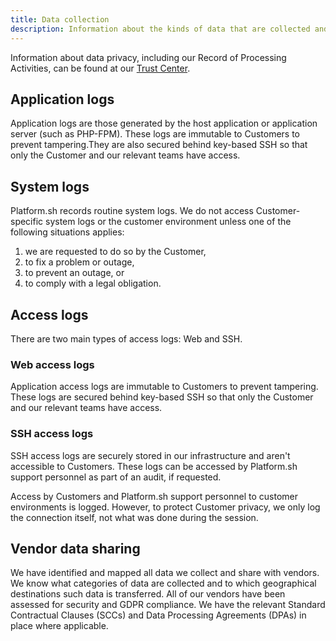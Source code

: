 ```yaml
---
title: Data collection
description: Information about the kinds of data that are collected and where to learn more.
---
```


Information about data privacy, including our Record of Processing Activities, can be found at our [Trust Center](https://platform.sh/trust-center/).

## Application logs

Application logs are those generated by the host application or application server (such as PHP-FPM). These logs are immutable to Customers to prevent tampering.They are also secured behind key-based SSH so that only the Customer and our relevant teams have access.

## System logs

Platform.sh records routine system logs.
We do not access Customer-specific system logs or the customer environment unless one of the following situations applies: 
1. we are requested to do so by the Customer,
2. to fix a problem or outage,
3. to prevent an outage, or
4. to comply with a legal obligation.

## Access logs

There are two main types of access logs: Web and SSH.

### Web access logs

Application access logs are immutable to Customers to prevent tampering. These logs are secured behind key-based SSH so that only the Customer and our relevant teams have access.

### SSH access logs

SSH access logs are securely stored in our infrastructure and aren't accessible to Customers.
These logs can be accessed by Platform.sh support personnel as part of an audit, if requested.

Access by Customers and Platform.sh support personnel to customer environments is logged.
However, to protect Customer privacy, we only log the connection itself, not what was done during the session.

## Vendor data sharing

We have identified and mapped all data we collect and share with vendors. We know what categories of data are collected and to which geographical destinations such data is transferred. All of our vendors have been assessed for security and GDPR compliance.
We have the relevant Standard Contractual Clauses (SCCs) and Data Processing Agreements (DPAs) in place where applicable.

